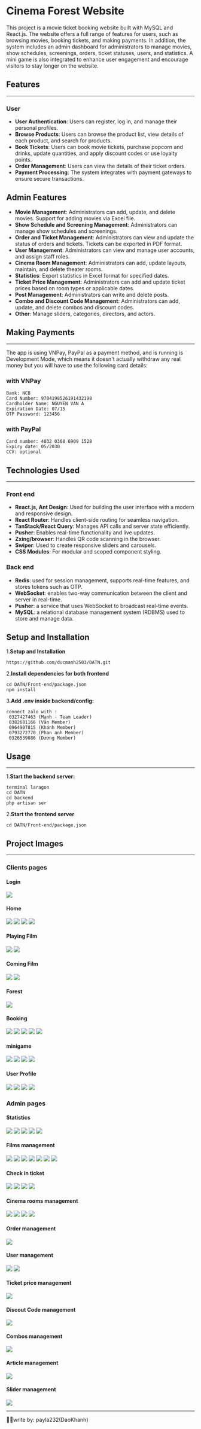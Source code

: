 # Cinema Forest Website

This project is a movie ticket booking website built with MySQL and React.js. The website offers a full range of features for users, such as browsing movies, booking tickets, and making payments. In addition, the system includes an admin dashboard for administrators to manage movies, show schedules, screenings, orders, ticket statuses, users, and statistics. A mini game is also integrated to enhance user engagement and encourage visitors to stay longer on the website.

## Features

---

### User

-   **User Authentication**: Users can register, log in, and manage their personal profiles.
-   **Browse Products**: Users can browse the product list, view details of each product, and search for products.
-   **Book Tickets**: Users can book movie tickets, purchase popcorn and drinks, update quantities, and apply discount codes or use loyalty points.
-   **Order Management**: Users can view the details of their ticket orders.
-   **Payment Processing**: The system integrates with payment gateways to ensure secure transactions.

## Admin Features

-   **Movie Management**: Administrators can add, update, and delete movies. Support for adding movies via Excel file.
-   **Show Schedule and Screening Management**: Administrators can manage show schedules and screenings.
-   **Order and Ticket Management**: Administrators can view and update the status of orders and tickets. Tickets can be exported in PDF format.
-   **User Management**: Administrators can view and manage user accounts, and assign staff roles.
-   **Cinema Room Management**: Administrators can add, update layouts, maintain, and delete theater rooms.
-   **Statistics**: Export statistics in Excel format for specified dates.
-   **Ticket Price Management**: Administrators can add and update ticket prices based on room types or applicable dates.
-   **Post Management**: Administrators can write and delete posts.
-   **Combo and Discount Code Management**: Administrators can add, update, and delete combos and discount codes.
-   **Other**: Manage sliders, categories, directors, and actors.

## Making Payments

---

The app is using VNPay, PayPal as a payment method, and is running is Development Mode, which means it doesn't actually withdraw any real money but you will have to use the following card details:

### with VNPay

```
Bank: NCB
Card Number: 9704198526191432198
Cardholder Name: NGUYEN VAN A
Expiration Date: 07/15
OTP Password: 123456
```

### with PayPal

```
Card number: 4032 0368 6909 1528
Expiry date: 05/2030
CCV: optional
```

## Technologies Used

---

### Front end

-   **React.js, Ant Design**: Used for building the user interface with a modern and responsive design.
-   **React Router**: Handles client-side routing for seamless navigation.
-   **TanStack/React Query**: Manages API calls and server state efficiently.
-   **Pusher**: Enables real-time functionality and live updates.
-   **Zxing/browser**: Handles QR code scanning in the browser.
-   **Swiper**: Used to create responsive sliders and carousels.
-   **CSS Modules**: For modular and scoped component styling.

### Back end

-   **Redis**: used for session management, supports real-time features, and stores tokens such as OTP.
-   **WebSocket**: enables two-way communication between the client and server in real-time.
-   **Pusher**: a service that uses WebSocket to broadcast real-time events.
-   **MySQL**: a relational database management system (RDBMS) used to store and manage data.

## Setup and Installation

1.**Setup and Installation**

```
https://github.com/ducmanh2503/DATN.git
```

2.**Install dependencies for both frontend**

```
cd DATN/Front-end/package.json
npm install
```

3.**Add .env inside backend/config:**

```
connect zalo with :
 0327427463 (Mạnh - Team Leader)
 0382681166 (Văn Member)
 0964907815 (Khánh Member)
 0793272770 (Phan anh Member)
 0326539886 (Dương Member)
```

## Usage

---

1.**Start the backend server:**

```
terminal laragon
cd DATN
cd backend
php artisan ser
```

2.**Start the frontend server**

```
cd DATN/Front-end/package.json

```

## Project Images

---

### Clients pages

#### Login

![](../Front-end/public/imageFE/image-readme/Screenshot%202025-05-14%20211957.png)

#### Home

![](../Front-end/public/imageFE/image-readme/Screenshot%202025-05-14%20212241.png)
![](../Front-end/public/imageFE/image-readme/Screenshot%202025-05-14%20212337.png)
![](../Front-end/public/imageFE/image-readme/Screenshot%202025-05-14%20212343.png)
![](../Front-end/public/imageFE/image-readme/Screenshot%202025-05-14%20212350.png)

#### Playing Film

![](../Front-end/public/imageFE/image-readme/Screenshot%202025-05-14%20212407.png)
![](../Front-end/public/imageFE/image-readme/Screenshot%202025-05-14%20212416.png)

#### Coming Film

![](../Front-end/public/imageFE/image-readme/Screenshot%202025-05-14%20212424.png)
![](../Front-end/public/imageFE/image-readme/Screenshot%202025-05-14%20212432.png)

#### Forest

![](../Front-end/public/imageFE/image-readme/Screenshot%202025-05-14%20212443.png)

#### Booking

![](../Front-end/public/imageFE/image-readme/Screenshot%202025-05-14%20212520.png)
![](../Front-end/public/imageFE/image-readme/Screenshot%202025-05-14%20212554.png)
![](../Front-end/public/imageFE/image-readme/Screenshot%202025-05-14%20212633.png)
![](../Front-end/public/imageFE/image-readme/Screenshot%202025-05-14%20212734.png)
![](../Front-end/public/imageFE/image-readme/Screenshot%202025-05-14%20212812.png)

#### minigame

![](../Front-end/public/imageFE/image-readme/Screenshot%202025-05-14%20213309.png)
![](../Front-end/public/imageFE/image-readme/Screenshot%202025-05-14%20213327.png)
![](../Front-end/public/imageFE/image-readme/Screenshot%202025-05-14%20213320.png)
![](../Front-end/public/imageFE/image-readme/Screenshot%202025-05-14%20220402.png)

#### User Profile

![](../Front-end/public/imageFE/image-readme/Screenshot%202025-05-14%20213158.png)
![](../Front-end/public/imageFE/image-readme/Screenshot%202025-05-14%20213209.png)
![](../Front-end/public/imageFE/image-readme/Screenshot%202025-05-14%20220357.png)
![](../Front-end/public/imageFE/image-readme/Screenshot%202025-05-14%20213224.png)

### Admin pages

#### Statistics

![](../Front-end/public/imageFE/image-readme/Screenshot%202025-05-14%20213405.png)
![](../Front-end/public/imageFE/image-readme/Screenshot%202025-05-14%20213547.png)
![](../Front-end/public/imageFE/image-readme/Screenshot%202025-05-14%20213554.png)
![](../Front-end/public/imageFE/image-readme/Screenshot%202025-05-14%20220745.png)
![](../Front-end/public/imageFE/image-readme/Screenshot%202025-05-14%20220812.png)

#### Films management

![](../Front-end/public/imageFE/image-readme/Screenshot%202025-05-14%20213445.png)
![](../Front-end/public/imageFE/image-readme/Screenshot%202025-05-14%20221445.png)
![](../Front-end/public/imageFE/image-readme/Screenshot%202025-05-14%20213458.png)
![](../Front-end/public/imageFE/image-readme/Screenshot%202025-05-14%20213525.png)
![](../Front-end/public/imageFE/image-readme/Screenshot%202025-05-14%20214452.png)
![](../Front-end/public/imageFE/image-readme/Screenshot%202025-05-14%20222631.png)
![](../Front-end/public/imageFE/image-readme/Screenshot%202025-05-14%20221643.png)

#### Check in ticket

![](../Front-end/public/imageFE/image-readme/Screenshot%202025-05-14%20214035.png)
![](../Front-end/public/imageFE/image-readme/Screenshot%202025-05-14%20214232.png)
![](../Front-end/public/imageFE/image-readme/Screenshot%202025-05-14%20214242.png)
![](../Front-end/public/imageFE/image-readme/Screenshot%202025-05-14%20214310.png)

#### Cinema rooms management

![](../Front-end/public/imageFE/image-readme/Screenshot%202025-05-14%20214507.png)
![](../Front-end/public/imageFE/image-readme/Screenshot%202025-05-14%20214531.png)
![](../Front-end/public/imageFE/image-readme/Screenshot%202025-05-14%20214542.png)
![](../Front-end/public/imageFE/image-readme/Screenshot%202025-05-14%20214554.png)

#### Order management

![](../Front-end/public/imageFE/image-readme/Screenshot%202025-05-14%20214627.png)

#### User management

![](../Front-end/public/imageFE/image-readme/Screenshot%202025-05-14%20214658.png)
![](../Front-end/public/imageFE/image-readme/Screenshot%202025-05-14%20214714.png)

#### Ticket price management

![](../Front-end/public/imageFE/image-readme/Screenshot%202025-05-14%20214610.png)

#### Discout Code management

![](../Front-end/public/imageFE/image-readme/Screenshot%202025-05-14%20214638.png)

#### Combos management

![](../Front-end/public/imageFE/image-readme/Screenshot%202025-05-14%20214618.png)

#### Article management

![](../Front-end/public/imageFE/image-readme/Screenshot%202025-05-14%20214633.png)

#### Slider management

![](../Front-end/public/imageFE/image-readme/Screenshot%202025-05-14%20214647.png)

---

✍🏻write by: payla232(DaoKhanh)
